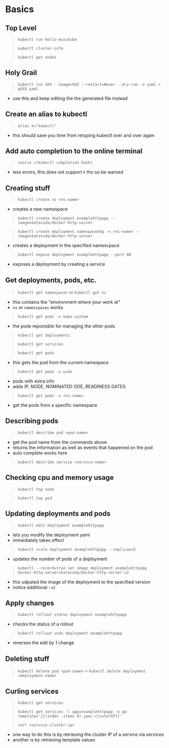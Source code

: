 # Basics

## Top Level

> `kubectl run hello-minikube`
> 
> `kubectl cluster-info`
> 
> `kubectl get nodes`


## Holy Grail

> `kubectl run XXX --image=XXX --restart=Never --dry-run -o yaml > qXXX.yaml`

-   use this and keep editing the the generated file instead

## Create an alias to kubectl

> `alias k="kubectl"`

-   this should save you time from retyping kubectl over and over again

## Add auto completion to the online terminal

> `source <(kubectl completion bash)`

-   less errors, this does not support `k` tho so be warned

## Creating stuff

> `kubectl create ns <ns-name>`

-   creates a new namespace

> `kubectl create deployment examplehttpapp --image=katacoda/docker-http-server`

> `kubectl create deployment namespacedeg -n <ns-name> --image=katacoda/docker-http-server`

-   creates a deployment in the specified namescpace

> `kubectl expose deployment examplehttpapp --port 80`

-   exposes a deployment by creating a service

## Get deployments, pods, etc.

> `kubectl get namespaces` or `kubectl get ns`

-   this contains the "environment where your work at"
-   `ns` or `namescpaces` works

> `kubectl get pods -n kube-system`

-   the pods reponsible for managing the other pods

> `kubectl get deployments`

> `kubectl get services`

> `kubectl get pods`

-   this gets the pod from the current namespace

> `kubectl get pods -o wide`

-   pods with extra info
-   adds IP, NODE, NOMINATED ODE, READINESS GATES

> `kubectl get pods -n <ns-name>`

-   get the pods from a specific namespace

## Describing pods

> `kubectl describe pod <pod-name>`

-   get the pod name from the commands above
-   returns the information as well as events that happened on the pod
-   auto complete works here

> `kubectl describe service <service-name>`

## Checking cpu and memory usage

> `kubectl top node`

> `kubectl top pod`

## Updating deployments and pods

> `kubectl edit deployment examplehttpapp`

-   lets you modify the deployment yaml
-   immediately takes effect

> `kubectl scale deployment examplehttpapp --replicas=5`

-   updates the number of pods of a deployment

> `kubectl --record=true set image deployment examplehttpapp docker-http-server=katacoda/docker-http-server:v2`

-   this udpated the image of the deployment to the specified version
-   notice additional `:v2`

## Apply changes

> `kubectl rollout status deployment examplehttpapp`

-   checks the status of a rollout

> `kubectl rollout undo deployment examplehttpapp`

-   reverses the edit by 1 change

## Deleting stuff

> `kubectl delete pod <pod-name>` > `kubectl delete deployment <deployment-name>`

## Curling services

> `kubectl get services`
>
> `kubectl get services -l app=examplehttpapp -o go-template='{{(index .items 0).spec.clusterIP}}'`
>
> `curl <service-cluster-ip>`

-   one way to do this is by retrieving the cluster IP of a service via services
-   another is by retrieving template values
